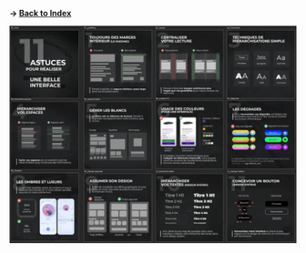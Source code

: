 
**-> [Back to Index](./README.md)**

![Img](https://github.com/enzo2346/cheatsheets/blob/main/img/belle-interface.png)